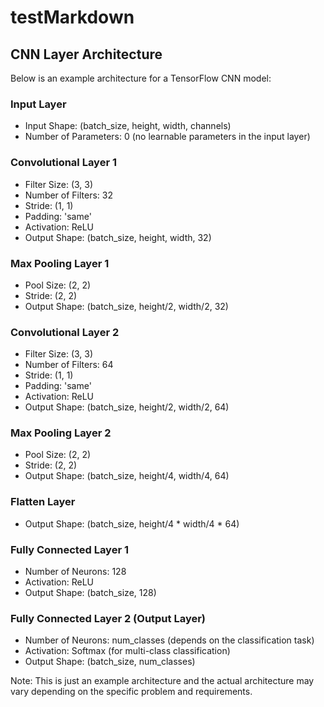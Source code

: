 # testMarkdown

## CNN Layer Architecture

Below is an example architecture for a TensorFlow CNN model:

### Input Layer

- Input Shape: (batch_size, height, width, channels)
- Number of Parameters: 0 (no learnable parameters in the input layer)

### Convolutional Layer 1

- Filter Size: (3, 3)
- Number of Filters: 32
- Stride: (1, 1)
- Padding: 'same'
- Activation: ReLU
- Output Shape: (batch_size, height, width, 32)

### Max Pooling Layer 1

- Pool Size: (2, 2)
- Stride: (2, 2)
- Output Shape: (batch_size, height/2, width/2, 32)

### Convolutional Layer 2

- Filter Size: (3, 3)
- Number of Filters: 64
- Stride: (1, 1)
- Padding: 'same'
- Activation: ReLU
- Output Shape: (batch_size, height/2, width/2, 64)

### Max Pooling Layer 2

- Pool Size: (2, 2)
- Stride: (2, 2)
- Output Shape: (batch_size, height/4, width/4, 64)

### Flatten Layer

- Output Shape: (batch_size, height/4 * width/4 * 64)

### Fully Connected Layer 1

- Number of Neurons: 128
- Activation: ReLU
- Output Shape: (batch_size, 128)

### Fully Connected Layer 2 (Output Layer)

- Number of Neurons: num_classes (depends on the classification task)
- Activation: Softmax (for multi-class classification)
- Output Shape: (batch_size, num_classes)

Note: This is just an example architecture and the actual architecture may vary depending on the specific problem and requirements.
